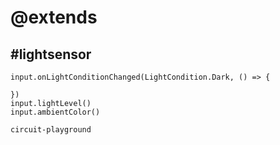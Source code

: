# @extends

## #lightsensor

```cards
input.onLightConditionChanged(LightCondition.Dark, () => {

})
input.lightLevel()
input.ambientColor()
```

```package
circuit-playground
```